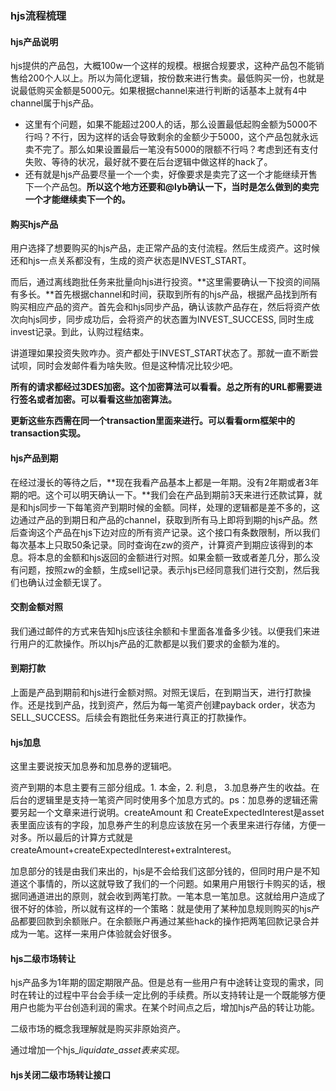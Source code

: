 ### hjs流程梳理

#### hjs产品说明

hjs提供的产品包，大概100w一个这样的规模。根据合规要求，这种产品包不能销售给200个人以上。所以为简化逻辑，按份数来进行售卖。最低购买一份，也就是说最低购买金额是5000元。如果根据channel来进行判断的话基本上就有4中channel属于hjs产品。

* 这里有个问题，如果不能超过200人的话，那么设置最低起购金额为5000不行吗？不行，因为这样的话会导致剩余的金额少于5000，这个产品包就永远卖不完了。那么如果设置最后一笔没有5000的限额不行吗？考虑到还有支付失败、等待的状况，最好就不要在后台逻辑中做这样的hack了。
* 还有就是hjs产品要尽量一个一个卖，好像要求是卖完了这一个才能继续开售下一个产品包。**所以这个地方还要和@lyb确认一下，当时是怎么做到的卖完一个才能继续卖下一个的。**

#### 购买hjs产品

用户选择了想要购买的hjs产品，走正常产品的支付流程。然后生成资产。这时候还和hjs一点关系都没有，生成的资产状态是INVEST\_START。

而后，通过离线跑批任务来批量向hjs进行投资。**这里需要确认一下投资的间隔有多长。**首先根据channel和时间，获取到所有的hjs产品，根据产品找到所有购买相应产品的资产。首先会和hjs同步产品，确认该款产品存在，然后将资产依次向hjs同步，同步成功后，会将资产的状态置为INVEST\_SUCCESS, 同时生成invest记录。到此，认购过程结束。

讲道理如果投资失败咋办。资产都处于INVEST\_START状态了。那就一直不断尝试呗，同时会发邮件看为啥失败。但是这种情况比较少吧。

**所有的请求都经过3DES加密。这个加密算法可以看看。总之所有的URL都需要进行签名或者加密。可以看看这些加密算法。**

**更新这些东西需在同一个transaction里面来进行。可以看看orm框架中的transaction实现。**

#### hjs产品到期

在经过漫长的等待之后，**现在我看产品基本上都是一年期。没有2年期或者3年期的吧。这个可以明天确认一下。**我们会在产品到期前3天来进行还款试算，就是和hjs同步一下每笔资产到期时候的金额。同样，处理的逻辑都是差不多的，这边通过产品的到期日和产品的channel，获取到所有马上即将到期的hjs产品。然后查询这个产品在hjs下边对应的所有资产记录。这个接口有条数限制，所以我们每次基本上只取50条记录。同时查询在zw的资产，计算资产到期应该得到的本息。将本息的金额和hjs返回的金额进行对照。如果金额一致或者差几分，那么没有问题，按照zw的金额，生成sell记录。表示hjs已经同意我们进行交割，然后我们也确认过金额无误了。

#### 交割金额对照

我们通过邮件的方式来告知hjs应该往余额和卡里面各准备多少钱。以便我们来进行用户的汇款操作。所以hjs产品的汇款都是以我们要求的金额为准的。

#### 到期打款

上面是产品到期前和hjs进行金额对照。对照无误后，在到期当天，进行打款操作。还是找到产品，找到资产，然后为每一笔资产创建payback order，状态为SELL\_SUCCESS。后续会有跑批任务来进行真正的打款操作。

#### hjs加息

这里主要说按天加息券和加息券的逻辑吧。

资产到期的本息主要有三部分组成。1. 本金，2. 利息， 3.加息券产生的收益。在后台的逻辑里是支持一笔资产同时使用多个加息方式的。ps：加息券的逻辑还需要另起一个文章来进行说明。createAmount 和 CreateExpectedInterest是asset 表里面应该有的字段，加息券产生的利息应该放在另一个表里来进行存储，方便一对多。所以最后的计算方式就是createAmount+createExpectedInterest+extraInterest。

加息部分的钱是由我们来出的，hjs是不会给我们这部分钱的，但同时用户是不知道这个事情的，所以这就导致了我们的一个问题。如果用户用银行卡购买的话，根据同通道进出的原则，就会收到两笔打款。一笔本息一笔加息。这就给用户造成了很不好的体验，所以就有这样的一个策略：就是使用了某种加息规则购买的hjs产品都要回款到余额账户。在余额账户再通过某些hack的操作把两笔回款记录合并成为一笔。这样一来用户体验就会好很多。

#### hjs二级市场转让

hjs产品多为1年期的固定期限产品。但是总有一些用户有中途转让变现的需求，同时在转让的过程中平台会手续一定比例的手续费。所以支持转让是一个既能够方便用户也能为平台创造利润的需求。在某个时间点之后，增加hjs产品的转让功能。

二级市场的概念我理解就是购买非原始资产。

通过增加一个hjs\__liquidate\_asset表来实现。_



#### hjs关闭二级市场转让接口



